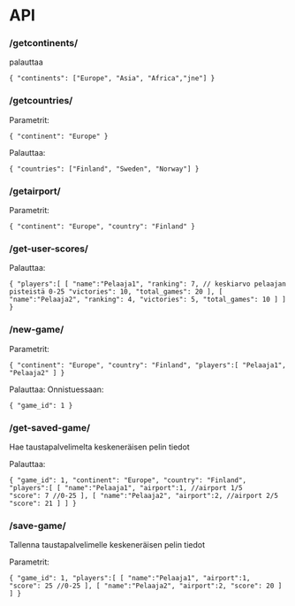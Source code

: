 






# API


### /getcontinents/

palauttaa
    
`{
    "continents": ["Europe", "Asia", "Africa","jne"]
}`



### /getcountries/

Parametrit:

`{
    "continent": "Europe"
}`

Palauttaa:

`{
    "countries": ["Finland", "Sweden", "Norway"]
}`



### /getairport/

Parametrit:

`{
    "continent": "Europe",
    "country": "Finland"
}`






### /get-user-scores/

Palauttaa:

`{
    "players":[
        [
            "name":"Pelaaja1",
            "ranking": 7, // keskiarvo pelaajan pisteistä 0-25
            "victories": 10,
            "total_games": 20
        ],
        [
            "name":"Pelaaja2",
            "ranking": 4,
            "victories": 5,
            "total_games": 10
        ]
    ]
}`




### /new-game/

Parametrit:

`{
    "continent": "Europe",
    "country": "Finland",
    "players":[
        "Pelaaja1",
        "Pelaaja2"
    ]
}`

Palauttaa:
Onnistuessaan:

`
{
    "game_id": 1
}
`


### /get-saved-game/

Hae taustapalvelimelta keskeneräisen pelin tiedot

Palauttaa:

`{
    "game_id": 1,
    "continent": "Europe",
    "country": "Finland",
    "players":[
        [
            "name":"Pelaaja1",
            "airport":1, //airport 1/5            
            "score": 7 //0-25
        ],
        [
            "name":"Pelaaja2",
            "airport":2, //airport 2/5
            "score": 21
        ]
    ]
}`

### /save-game/

Tallenna taustapalvelimelle keskeneräisen pelin tiedot

Parametrit:

`{
    "game_id": 1,
    "players":[
        [
            "name":"Pelaaja1",
            "airport":1,            
            "score": 25 //0-25
        ],
        [
            "name":"Pelaaja2",
            "airport":2,
            "score": 20
        ]
    ]
}`



